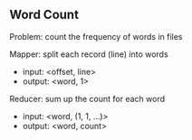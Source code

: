 ## Word Count

Problem: count the frequency of words in files


Mapper: split each record (line) into words
- input: <offset, line>
- output: <word, 1>

Reducer: sum up the count for each word
- input: <word, (1, 1, ...)>
- output: <word, count>


